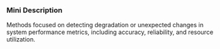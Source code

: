 ### Mini Description

Methods focused on detecting degradation or unexpected changes in system performance metrics, including accuracy, reliability, and resource utilization.
